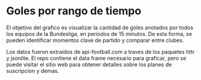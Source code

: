 # Goles por rango de tiempo

El objetivo del grafico es visualizar la cantidad de goles anotados por todos los equipos de la Bundesliga, en periodos de 15 minutos. De esta forma, se pueden identificar momentos clave de partido y comparar entre clubes. 

Los datos fueron extraidos de api-football.com a traves de los paquetes httr y jsonlite. El repo contiene el data frame necesario para graficar, pero se puede visitar el sitio web para obtener detalles sobre los planes de suscripcion y demas. 

